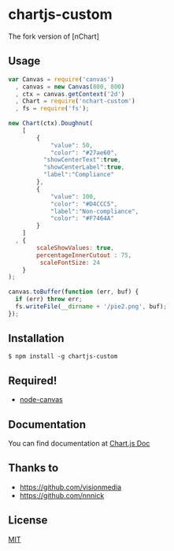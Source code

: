 chartjs-custom
======

The fork version of [nChart]

## Usage

```js
var Canvas = require('canvas')
  , canvas = new Canvas(800, 800)
  , ctx = canvas.getContext('2d')
  , Chart = require('nchart-custom')
  , fs = require('fs');
 
new Chart(ctx).Doughnut(
    [
        {
            "value": 50,
            "color": "#27ae60",
          "showCenterText":true,
          "showCenterLabel":true,
          "label":"Compliance"
        },
        {
            "value": 100,
            "color": "#D4CCC5",
            "label":"Non-compliance",
            "color": "#F7464A"
        }
    ]
  , {
        scaleShowValues: true,
        percentageInnerCutout : 75,
         scaleFontSize: 24
    }
);
 
canvas.toBuffer(function (err, buf) {
  if (err) throw err;
  fs.writeFile(__dirname + '/pie2.png', buf);
});

```
## Installation

    $ npm install -g chartjs-custom

## Required!

  * [node-canvas][]

## Documentation

  You can find documentation at [Chart.js Doc][]

## Thanks to

  * https://github.com/visionmedia
  * https://github.com/nnnick

## License

  [MIT](LICENSE)

[node-canvas]: https://github.com/Automattic/node-canvas
[Chart.js Doc]: www.chartjs.org/docs/
